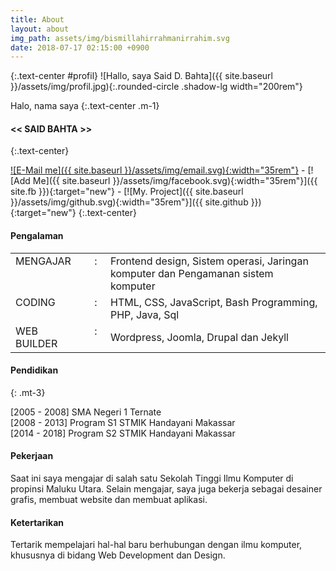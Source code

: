 ```yaml
---
title: About
layout: about
img_path: assets/img/bismillahirrahmanirrahim.svg
date: 2018-07-17 02:15:00 +0900
---
```

{:.text-center #profil}
![Hallo, saya Said D. Bahta]({{ site.baseurl }}/assets/img/profil.jpg){:.rounded-circle .shadow-lg width="200rem"}

Halo, nama saya
{:.text-center .m-1}
#### << SAID BAHTA >>
{:.text-center}

[![E-Mail me]({{ site.baseurl }}/assets/img/email.svg){:width="35rem"}](mailto:{{site.email}}) - 
[![Add Me]({{ site.baseurl }}/assets/img/facebook.svg){:width="35rem"}]({{ site.fb }}){:target="new"} -
[![My. Project]({{ site.baseurl }}/assets/img/github.svg){:width="35rem"}]({{ site.github }}){:target="new"}
{:.text-center}

#### Pengalaman
<table>
    <tr>
        <td valign="top" width="105px">MENGAJAR </td>
        <td valign="top" width="15px" align="center">:</td>
        <td>Frontend design, Sistem operasi, Jaringan komputer dan Pengamanan sistem komputer</td>
        <tr>
            <td valign="top">CODING </td>
            <td valign="top" align="center">:</td>
            <td>HTML, CSS, JavaScript, Bash Programming, PHP, Java, Sql</td>
        </tr>
        <tr>
            <td valign="top">WEB BUILDER </td>
            <td valign="top" align="center">:</td>
            <td>Wordpress, Joomla, Drupal dan Jekyll</td>
        </tr>
    </tr>
</table>

#### Pendidikan 
{: .mt-3}
<!-- [1996 - 2002] SD Inpres 1 Payahe <br>
[2002 - 2005] SMP Negeri 1 Oba <br> -->
[2005 - 2008]  SMA Negeri 1 Ternate <br>
[2008 - 2013]  Program S1 STMIK Handayani Makassar <br>
[2014 - 2018]  Program S2 STMIK Handayani Makassar <br>

#### Pekerjaan
Saat ini saya mengajar di salah satu Sekolah Tinggi Ilmu Komputer di propinsi Maluku Utara. Selain mengajar, saya juga bekerja sebagai desainer grafis, membuat website dan membuat aplikasi.

#### Ketertarikan
Tertarik mempelajari hal-hal baru berhubungan dengan ilmu komputer, khususnya di bidang Web Development dan Design. 